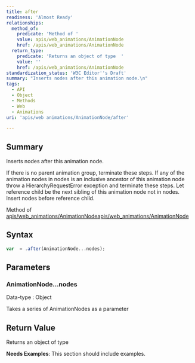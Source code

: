 ```yaml
---
title: after
readiness: 'Almost Ready'
relationships:
  method_of:
    predicate: 'Method of '
    value: apis/web_animations/AnimationNode
    href: /apis/web_animations/AnimationNode
  return_type:
    predicate: 'Returns an object of type  '
    value: ''
    href: /apis/web_animations/AnimationNode
standardization_status: 'W3C Editor''s Draft'
summary: "Inserts nodes after this animation node.\n"
tags:
  - API
  - Object
  - Methods
  - Web
  - Animations
uri: 'apis/web animations/AnimationNode/after'

---
```

## <span>Summary</span>

Inserts nodes after this animation node.

If there is no parent animation group, terminate these steps. If any of the animation nodes in nodes is an inclusive ancestor of this animation node throw a HierarchyRequestError exception and terminate these steps. Let reference child be the next sibling of this animation node not in nodes. Insert nodes before reference child.

Method of [apis/web\_animations/AnimationNode](/apis/web_animations/AnimationNode)[apis/web\_animations/AnimationNode](/apis/web_animations/AnimationNode)

## <span>Syntax</span>

``` js
var  = .after(AnimationNode...nodes);
```

## <span>Parameters</span>

### <span>AnimationNode...nodes</span>

 Data-type
:   Object

 Takes a series of AnimationNodes as a parameter

## <span>Return Value</span>

Returns an object of type<span></span>

**Needs Examples**: This section should include examples.

